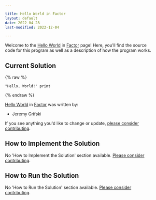 ```yaml
---

title: Hello World in Factor
layout: default
date: 2022-04-28
last-modified: 2022-12-04

---
```


Welcome to the [Hello World](https://sampleprograms.io/projects/hello-world) in [Factor](https://sampleprograms.io/languages/factor) page! Here, you'll find the source code for this program as well as a description of how the program works.

## Current Solution

{% raw %}

```factor
"Hello, World!" print
```

{% endraw %}

[Hello World](https://sampleprograms.io/projects/hello-world) in [Factor](https://sampleprograms.io/languages/factor) was written by:

- Jeremy Grifski

If you see anything you'd like to change or update, [please consider contributing](https://github.com/TheRenegadeCoder/sample-programs).

## How to Implement the Solution

No 'How to Implement the Solution' section available. [Please consider contributing](https://github.com/TheRenegadeCoder/sample-programs-website).

## How to Run the Solution

No 'How to Run the Solution' section available. [Please consider contributing](https://github.com/TheRenegadeCoder/sample-programs-website).